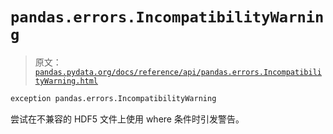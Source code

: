 # `pandas.errors.IncompatibilityWarning`

> 原文：[`pandas.pydata.org/docs/reference/api/pandas.errors.IncompatibilityWarning.html`](https://pandas.pydata.org/docs/reference/api/pandas.errors.IncompatibilityWarning.html)

```py
exception pandas.errors.IncompatibilityWarning
```

尝试在不兼容的 HDF5 文件上使用 where 条件时引发警告。
